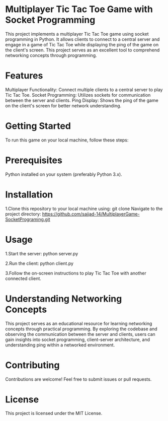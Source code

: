 # Multiplayer Tic Tac Toe Game with Socket Programming
This project implements a multiplayer Tic Tac Toe game using socket programming in Python. It allows clients to connect to a central server and engage in a game of Tic Tac Toe while displaying the ping of the game on the client's screen. This project serves as an excellent tool to comprehend networking concepts through programming.


# Features
Multiplayer Functionality: Connect multiple clients to a central server to play Tic Tac Toe.
Socket Programming: Utilizes sockets for communication between the server and clients.
Ping Display: Shows the ping of the game on the client's screen for better network understanding.


# Getting Started
To run this game on your local machine, follow these steps:

# Prerequisites
Python installed on your system (preferably Python 3.x).


# Installation
1.Clone this repository to your local machine using:
git clone 
Navigate to the project directory: https://github.com/sajjad-14/MultiplayerGame-SocketPrograming.git


# Usage
1.Start the server:
python server.py

2.Run the client:
python client.py

3.Follow the on-screen instructions to play Tic Tac Toe with another connected client.

# Understanding Networking Concepts
This project serves as an educational resource for learning networking concepts through practical programming. By exploring the codebase and observing the communication between the server and clients, users can gain insights into socket programming, client-server architecture, and understanding ping within a networked environment.

# Contributing
Contributions are welcome! Feel free to submit issues or pull requests.

# License
This project is licensed under the MIT License.